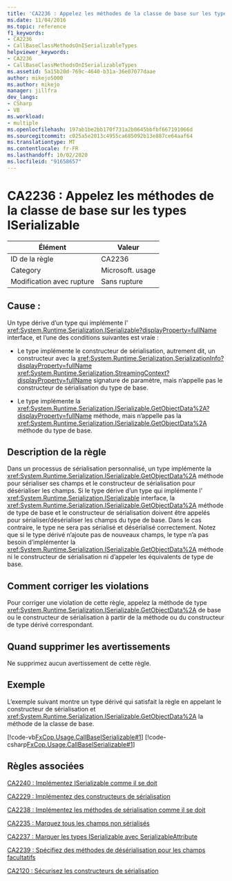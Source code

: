 ```yaml
---
title: 'CA2236 : Appelez les méthodes de la classe de base sur les types ISerializable'
ms.date: 11/04/2016
ms.topic: reference
f1_keywords:
- CA2236
- CallBaseClassMethodsOnISerializableTypes
helpviewer_keywords:
- CA2236
- CallBaseClassMethodsOnISerializableTypes
ms.assetid: 5a15b20d-769c-4640-b31a-36e07077daae
author: mikejo5000
ms.author: mikejo
manager: jillfra
dev_langs:
- CSharp
- VB
ms.workload:
- multiple
ms.openlocfilehash: 197ab1be2bb170f731a2b0645bbfbf667191066d
ms.sourcegitcommit: c025a5e2013c4955ca685092b13e887ce64aaf64
ms.translationtype: MT
ms.contentlocale: fr-FR
ms.lasthandoff: 10/02/2020
ms.locfileid: "91658657"
---
```

# <a name="ca2236-call-base-class-methods-on-iserializable-types"></a>CA2236 : Appelez les méthodes de la classe de base sur les types ISerializable

|Élément|Valeur|
|-|-|
|ID de la règle|CA2236|
|Category|Microsoft. usage|
|Modification avec rupture|Sans rupture|

## <a name="cause"></a>Cause :
Un type dérive d’un type qui implémente l' <xref:System.Runtime.Serialization.ISerializable?displayProperty=fullName> interface, et l’une des conditions suivantes est vraie :

- Le type implémente le constructeur de sérialisation, autrement dit, un constructeur avec la <xref:System.Runtime.Serialization.SerializationInfo?displayProperty=fullName> <xref:System.Runtime.Serialization.StreamingContext?displayProperty=fullName> signature de paramètre, mais n’appelle pas le constructeur de sérialisation du type de base.

- Le type implémente la <xref:System.Runtime.Serialization.ISerializable.GetObjectData%2A?displayProperty=fullName> méthode, mais n’appelle pas la <xref:System.Runtime.Serialization.ISerializable.GetObjectData%2A> méthode du type de base.

## <a name="rule-description"></a>Description de la règle
Dans un processus de sérialisation personnalisé, un type implémente la <xref:System.Runtime.Serialization.ISerializable.GetObjectData%2A> méthode pour sérialiser ses champs et le constructeur de sérialisation pour désérialiser les champs. Si le type dérive d’un type qui implémente l' <xref:System.Runtime.Serialization.ISerializable> interface, la <xref:System.Runtime.Serialization.ISerializable.GetObjectData%2A> méthode de type de base et le constructeur de sérialisation doivent être appelés pour sérialiser/désérialiser les champs du type de base. Dans le cas contraire, le type ne sera pas sérialisé et désérialisé correctement. Notez que si le type dérivé n’ajoute pas de nouveaux champs, le type n’a pas besoin d’implémenter la <xref:System.Runtime.Serialization.ISerializable.GetObjectData%2A> méthode ni le constructeur de sérialisation ni d’appeler les équivalents de type de base.

## <a name="how-to-fix-violations"></a>Comment corriger les violations
Pour corriger une violation de cette règle, appelez la méthode de type <xref:System.Runtime.Serialization.ISerializable.GetObjectData%2A> de base ou le constructeur de sérialisation à partir de la méthode ou du constructeur de type dérivé correspondant.

## <a name="when-to-suppress-warnings"></a>Quand supprimer les avertissements
Ne supprimez aucun avertissement de cette règle.

## <a name="example"></a>Exemple
L’exemple suivant montre un type dérivé qui satisfait la règle en appelant le constructeur de sérialisation et <xref:System.Runtime.Serialization.ISerializable.GetObjectData%2A> la méthode de la classe de base.

[!code-vb[FxCop.Usage.CallBaseISerializable#1](../code-quality/codesnippet/VisualBasic/ca2236-call-base-class-methods-on-iserializable-types_1.vb)]
[!code-csharp[FxCop.Usage.CallBaseISerializable#1](../code-quality/codesnippet/CSharp/ca2236-call-base-class-methods-on-iserializable-types_1.cs)]

## <a name="related-rules"></a>Règles associées
[CA2240 : Implémentez ISerializable comme il se doit](../code-quality/ca2240.md)

[CA2229 : Implémentez des constructeurs de sérialisation](/dotnet/fundamentals/code-analysis/quality-rules/ca2229)

[CA2238 : Implémentez les méthodes de sérialisation comme il se doit](../code-quality/ca2238.md)

[CA2235 : Marquez tous les champs non sérialisés](/dotnet/fundamentals/code-analysis/quality-rules/ca2235)

[CA2237 : Marquer les types ISerializable avec SerializableAttribute](/dotnet/fundamentals/code-analysis/quality-rules/ca2237)

[CA2239 : Spécifiez des méthodes de désérialisation pour les champs facultatifs](../code-quality/ca2239.md)

[CA2120 : Sécurisez les constructeurs de sérialisation](../code-quality/ca2120.md)
